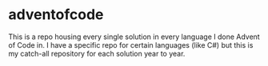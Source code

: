 # adventofcode
This is a repo housing every single solution in every language I done Advent of Code in. I have a specific repo for certain languages (like C#) but this is my catch-all repository for each solution year to year.
